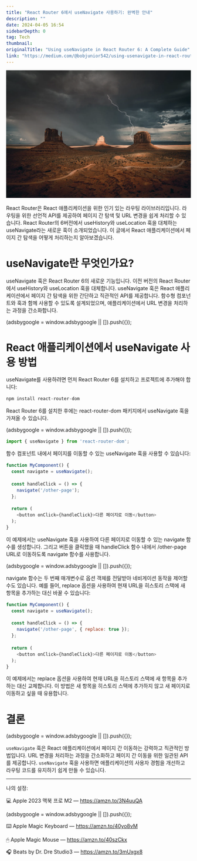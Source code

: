 ```yaml
---
title: "React Router 6에서 useNavigate 사용하기: 완벽한 안내"
description: ""
date: 2024-04-05 16:54
sidebarDepth: 0
tag: Tech
thumbnail: 
originalTitle: "Using useNavigate in React Router 6: A Complete Guide"
link: "https://medium.com/@bobjunior542/using-usenavigate-in-react-router-6-a-complete-guide-46f51403f430"
---
```



![이미지](./img/UsinguseNavigateinReactRouter6ACompleteGuide_0.png)

React Router은 React 애플리케이션을 위한 인기 있는 라우팅 라이브러리입니다. 라우팅을 위한 선언적 API를 제공하여 페이지 간 탐색 및 URL 변경을 쉽게 처리할 수 있습니다. React Router의 6버전에서 useHistory와 useLocation 훅을 대체하는 useNavigate라는 새로운 훅이 소개되었습니다. 이 글에서 React 애플리케이션에서 페이지 간 탐색을 어떻게 처리하는지 알아보겠습니다.

# useNavigate란 무엇인가요?

useNavigate 훅은 React Router 6의 새로운 기능입니다. 이전 버전의 React Router에서 useHistory와 useLocation 훅을 대체합니다. useNavigate 훅은 React 애플리케이션에서 페이지 간 탐색을 위한 간단하고 직관적인 API를 제공합니다. 함수형 컴포넌트와 훅과 함께 사용할 수 있도록 설계되었으며, 애플리케이션에서 URL 변경을 처리하는 과정을 간소화합니다.

<!-- ui-log 수평형 -->
<ins class="adsbygoogle"
  style="display:block"
  data-ad-client="ca-pub-4877378276818686"
  data-ad-slot="9743150776"
  data-ad-format="auto"
  data-full-width-responsive="true"></ins>
<component is="script">
(adsbygoogle = window.adsbygoogle || []).push({});
</component>

# React 애플리케이션에서 useNavigate 사용 방법

useNavigate를 사용하려면 먼저 React Router 6를 설치하고 프로젝트에 추가해야 합니다:

```js
npm install react-router-dom
```

React Router 6를 설치한 후에는 react-router-dom 패키지에서 useNavigate 훅을 가져올 수 있습니다.

<!-- ui-log 수평형 -->
<ins class="adsbygoogle"
  style="display:block"
  data-ad-client="ca-pub-4877378276818686"
  data-ad-slot="9743150776"
  data-ad-format="auto"
  data-full-width-responsive="true"></ins>
<component is="script">
(adsbygoogle = window.adsbygoogle || []).push({});
</component>

```js
import { useNavigate } from 'react-router-dom';
```

함수 컴포넌트 내에서 페이지를 이동할 수 있는 useNavigate 훅을 사용할 수 있습니다:

```js
function MyComponent() {
  const navigate = useNavigate();

  const handleClick = () => {
    navigate('/other-page');
  };

  return (
    <button onClick={handleClick}>다른 페이지로 이동</button>
  );
}
```

이 예제에서는 useNavigate 훅을 사용하여 다른 페이지로 이동할 수 있는 navigate 함수를 생성합니다. 그리고 버튼을 클릭했을 때 handleClick 함수 내에서 /other-page URL로 이동하도록 navigate 함수를 사용합니다.

<!-- ui-log 수평형 -->
<ins class="adsbygoogle"
  style="display:block"
  data-ad-client="ca-pub-4877378276818686"
  data-ad-slot="9743150776"
  data-ad-format="auto"
  data-full-width-responsive="true"></ins>
<component is="script">
(adsbygoogle = window.adsbygoogle || []).push({});
</component>

navigate 함수는 두 번째 매개변수로 옵션 객체를 전달받아 네비게이션 동작을 제어할 수도 있습니다. 예를 들어, replace 옵션을 사용하여 현재 URL을 히스토리 스택에 새 항목을 추가하는 대신 바꿀 수 있습니다:

```js
function MyComponent() {
  const navigate = useNavigate();

  const handleClick = () => {
    navigate('/other-page', { replace: true });
  };

  return (
    <button onClick={handleClick}>다른 페이지로 이동</button>
  );
}
```

이 예제에서는 replace 옵션을 사용하여 현재 URL을 히스토리 스택에 새 항목을 추가하는 대신 교체합니다. 이 방법은 새 항목을 히스토리 스택에 추가하지 않고 새 페이지로 이동하고 싶을 때 유용합니다.

# 결론

<!-- ui-log 수평형 -->
<ins class="adsbygoogle"
  style="display:block"
  data-ad-client="ca-pub-4877378276818686"
  data-ad-slot="9743150776"
  data-ad-format="auto"
  data-full-width-responsive="true"></ins>
<component is="script">
(adsbygoogle = window.adsbygoogle || []).push({});
</component>

`useNavigate` 훅은 React 애플리케이션에서 페이지 간 이동하는 강력하고 직관적인 방법입니다. URL 변경을 처리하는 과정을 간소화하고 페이지 간 이동을 위한 일관된 API를 제공합니다. `useNavigate` 훅을 사용하면 애플리케이션의 사용자 경험을 개선하고 라우팅 코드를 유지하기 쉽게 만들 수 있습니다.

--- 

나의 설정:

💻 Apple 2023 맥북 프로 M2 — https://amzn.to/3N4uuQA

<!-- ui-log 수평형 -->
<ins class="adsbygoogle"
  style="display:block"
  data-ad-client="ca-pub-4877378276818686"
  data-ad-slot="9743150776"
  data-ad-format="auto"
  data-full-width-responsive="true"></ins>
<component is="script">
(adsbygoogle = window.adsbygoogle || []).push({});
</component>

⌨️ Apple Magic Keyboard — https://amzn.to/40yo8vM

🖱 Apple Magic Mouse — https://amzn.to/40szCkx

🎧 Beats by Dr. Dre Studio3 — https://amzn.to/3mUxgx8